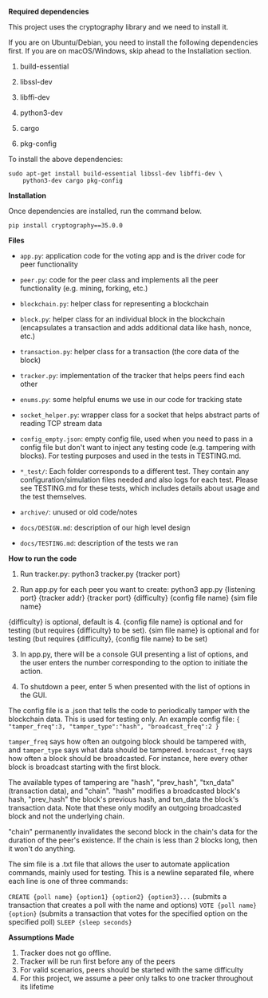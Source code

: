 **Required dependencies**

This project uses the cryptography library and we need to install it.


If you are on Ubuntu/Debian, you need to install the following dependencies first. If you are on macOS/Windows, skip ahead to the Installation section.

1. build-essential

2. libssl-dev 

3. libffi-dev

4. python3-dev 

5. cargo

6. pkg-config

To install the above dependencies:
```code
sudo apt-get install build-essential libssl-dev libffi-dev \
    python3-dev cargo pkg-config
```

**Installation**

Once dependencies are installed, run the command below.

```code
pip install cryptography==35.0.0
```

**Files**

* `app.py`: application code for the voting app and is the driver code for peer functionality
* `peer.py`: code for the peer class and implements all the peer functionality (e.g. mining, forking, etc.)
* `blockchain.py`: helper class for representing a blockchain
* `block.py`: helper class for an individual block in the blockchain (encapsulates a transaction and adds additional data like hash, nonce, etc.)
* `transaction.py`: helper class for a transaction (the core data of the block)
* `tracker.py`: implementation of the tracker that helps peers find each other
* `enums.py`: some helpful enums we use in our code for tracking state
* `socket_helper.py`: wrapper class for a socket that helps abstract parts of reading TCP stream data

* `config_empty.json`: empty config file, used when you need to pass in a config file but don't want to inject any testing code (e.g. tampering with blocks). For testing purposes and used in the tests in TESTING.md.

* `*_test/`: Each folder corresponds to a different test. They contain any configuration/simulation files needed and also logs for each test. Please see TESTING.md for these tests, which includes details about usage and the test themselves.

* `archive/`: unused or old code/notes
* `docs/DESIGN.md`: description of our high level design
* `docs/TESTING.md`: description of the tests we ran

**How to run the code**

1. Run tracker.py: python3 tracker.py {tracker port}

2. Run app.py for each peer you want to create: python3 app.py {listening port} {tracker addr} {tracker port} {difficulty} {config file name} {sim file name}

{difficulty} is optional, default is 4.
{config file name} is optional and for testing (but requires {difficulty} to be set).
{sim file name} is optional and for testing (but requires {difficulty}, {config file name} to be set)

3. In app.py, there will be a console GUI presenting a list of options, and the user enters the number corresponding to the option to initiate the action.

4. To shutdown a peer, enter 5 when presented with the list of options in the GUI.

The config file is a .json that tells the code to periodically tamper with the blockchain data. This is used for testing only. An example config file:
`{
	"tamper_freq":3,
	"tamper_type":"hash",
	"broadcast_freq":2
}`

`tamper_freq` says how often an outgoing block should be tampered with, and `tamper_type` says what data should be tampered. `broadcast_freq` says how often a block should be broadcasted. For instance, here every other block is broadcast starting with the first block.

The available types of tampering are "hash", "prev_hash", "txn_data" (transaction data), and "chain". "hash" modifies a broadcasted block's hash, "prev_hash"
the block's previous hash, and txn_data the block's transaction data. Note that these only modify an outgoing broadcasted block and not the underlying chain.

"chain" permanently invalidates the second block in the chain's data for the duration of the peer's existence. If the chain is less than 2 blocks long, then it won't do anything.

The sim file is a .txt file that allows the user to automate application commands, mainly used for testing. This is a newline separated file, where each line is one of three commands:

`CREATE {poll name} {option1} {option2} {option3}...` (submits a transaction that creates a poll with the name and options)
`VOTE {poll name} {option}` (submits a transaction that votes for the specified option on the specified poll)
`SLEEP {sleep seconds}` 

**Assumptions Made**

1. Tracker does not go offline.
2. Tracker will be run first before any of the peers
3. For valid scenarios, peers should be started with the same difficulty
4. For this project, we assume a peer only talks to one tracker throughout its lifetime